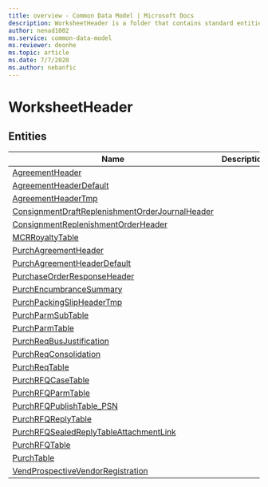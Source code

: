 ```yaml
---
title: overview - Common Data Model | Microsoft Docs
description: WorksheetHeader is a folder that contains standard entities related to the Common Data Model.
author: nenad1002
ms.service: common-data-model
ms.reviewer: deonhe
ms.topic: article
ms.date: 7/7/2020
ms.author: nebanfic
---
```


# WorksheetHeader


## Entities

|Name|Description|
|---|---|
|[AgreementHeader](AgreementHeader.md)||
|[AgreementHeaderDefault](AgreementHeaderDefault.md)||
|[AgreementHeaderTmp](AgreementHeaderTmp.md)||
|[ConsignmentDraftReplenishmentOrderJournalHeader](ConsignmentDraftReplenishmentOrderJournalHeader.md)||
|[ConsignmentReplenishmentOrderHeader](ConsignmentReplenishmentOrderHeader.md)||
|[MCRRoyaltyTable](MCRRoyaltyTable.md)||
|[PurchAgreementHeader](PurchAgreementHeader.md)||
|[PurchAgreementHeaderDefault](PurchAgreementHeaderDefault.md)||
|[PurchaseOrderResponseHeader](PurchaseOrderResponseHeader.md)||
|[PurchEncumbranceSummary](PurchEncumbranceSummary.md)||
|[PurchPackingSlipHeaderTmp](PurchPackingSlipHeaderTmp.md)||
|[PurchParmSubTable](PurchParmSubTable.md)||
|[PurchParmTable](PurchParmTable.md)||
|[PurchReqBusJustification](PurchReqBusJustification.md)||
|[PurchReqConsolidation](PurchReqConsolidation.md)||
|[PurchReqTable](PurchReqTable.md)||
|[PurchRFQCaseTable](PurchRFQCaseTable.md)||
|[PurchRFQParmTable](PurchRFQParmTable.md)||
|[PurchRFQPublishTable_PSN](PurchRFQPublishTable_PSN.md)||
|[PurchRFQReplyTable](PurchRFQReplyTable.md)||
|[PurchRFQSealedReplyTableAttachmentLink](PurchRFQSealedReplyTableAttachmentLink.md)||
|[PurchRFQTable](PurchRFQTable.md)||
|[PurchTable](PurchTable.md)||
|[VendProspectiveVendorRegistration](VendProspectiveVendorRegistration.md)||

